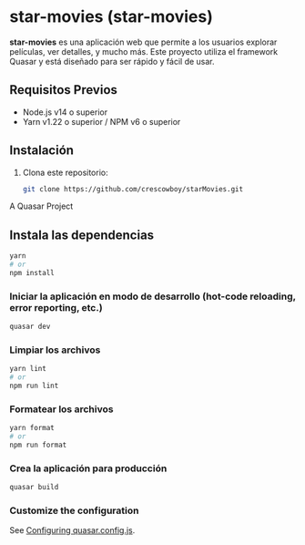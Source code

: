 # star-movies (star-movies)

**star-movies** es una aplicación web que permite a los usuarios explorar películas, ver detalles, y mucho más. Este proyecto utiliza el framework Quasar y está diseñado para ser rápido y fácil de usar.

## Requisitos Previos

- Node.js v14 o superior
- Yarn v1.22 o superior / NPM v6 o superior

## Instalación

1. Clona este repositorio:
   ```bash
   git clone https://github.com/crescowboy/starMovies.git

A Quasar Project

## Instala las dependencias
```bash
yarn
# or
npm install
```

### Iniciar la aplicación en modo de desarrollo (hot-code reloading, error reporting, etc.)
```bash
quasar dev
```


### Limpiar los archivos
```bash
yarn lint
# or
npm run lint
```


### Formatear los archivos
```bash
yarn format
# or
npm run format
```



### Crea la aplicación para producción
```bash
quasar build
```

### Customize the configuration
See [Configuring quasar.config.js](https://v2.quasar.dev/quasar-cli-vite/quasar-config-js).
